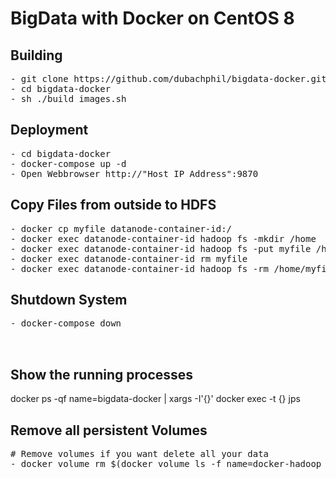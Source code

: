 # BigData with Docker on CentOS 8

## Building
<pre>
- git clone https://github.com/dubachphil/bigdata-docker.git    # Clone my repo :)
- cd bigdata-docker                                             # Change to the cloned folder
- sh ./build_images.sh                                          # Build the images (9 GB)
</pre>
## Deployment
<pre>
- cd bigdata-docker                                             # Change to the directoy
- docker-compose up -d                                          # Starting the Single Node Cluster
- Open Webbrowser http://"Host IP Address":9870                 # Check if running correctly
</pre>

## Copy Files from outside to HDFS
<pre>
- docker cp myfile datanode-container-id:/                      # copy localfile to container
- docker exec datanode-container-id hadoop fs -mkdir /home      # create a directory in hdfs filesystem
- docker exec datanode-container-id hadoop fs -put myfile /home # put the file into hdfs filesystem
- docker exec datanode-container-id rm myfile                   # remove myfile in container
- docker exec datanode-container-id hadoop fs -rm /home/myfile  # remove myfile in hdfs filesystem
</pre>
## Shutdown System
<pre>
- docker-compose down                                           # Shut down the system. 
                                                                # All Data are stored in Docker Volume
                                                                # You will not loose the data
</pre> 

## Show the running processes
docker ps -qf name=bigdata-docker | xargs -I'{}' docker exec -t {} jps


## Remove all persistent Volumes
<pre>
# Remove volumes if you want delete all your data
- docker volume rm $(docker volume ls -f name=docker-hadoop_hadoop_ -q)
</pre> 
